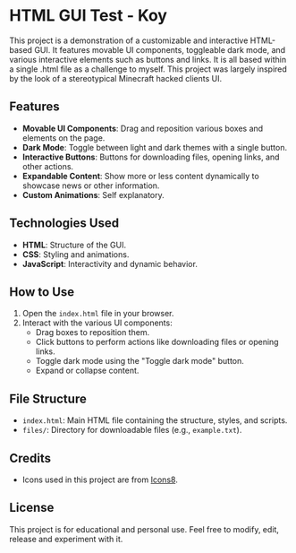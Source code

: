 # HTML GUI Test - Koy

This project is a demonstration of a customizable and interactive HTML-based GUI. It features movable UI components, toggleable dark mode, and various interactive elements such as buttons and links. It is all based within a single .html file as a challenge to myself. This project was largely inspired by the look of a stereotypical Minecraft hacked clients UI.

## Features

- **Movable UI Components**: Drag and reposition various boxes and elements on the page.
- **Dark Mode**: Toggle between light and dark themes with a single button.
- **Interactive Buttons**: Buttons for downloading files, opening links, and other actions.
- **Expandable Content**: Show more or less content dynamically to showcase news or other information.
- **Custom Animations**: Self explanatory.

## Technologies Used

- **HTML**: Structure of the GUI.
- **CSS**: Styling and animations.
- **JavaScript**: Interactivity and dynamic behavior.

## How to Use

1. Open the `index.html` file in your browser.
2. Interact with the various UI components:
   - Drag boxes to reposition them.
   - Click buttons to perform actions like downloading files or opening links.
   - Toggle dark mode using the "Toggle dark mode" button.
   - Expand or collapse content.

## File Structure

- `index.html`: Main HTML file containing the structure, styles, and scripts.
- `files/`: Directory for downloadable files (e.g., `example.txt`).

## Credits

- Icons used in this project are from [Icons8](https://icons8.com/).

## License

This project is for educational and personal use. Feel free to modify, edit, release and experiment with it.
